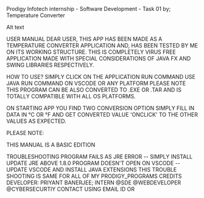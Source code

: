 Prodigy Infotech internship - Software Development - Task 01 by; Temperature Converter

Alt text

USER MANUAL
DEAR USER, THIS APP HAS BEEN MADE AS A TEMPERATURE CONVERTER APPLICATION AND, HAS BEEN TESTED BY ME ON ITS WORKING STRUCTURE. THIS IS COMPLETELY VIRUS FREE APPLICATION MADE WITH SPECIAL CONSIDERATIONS OF JAVA FX AND SWING LIBRARIES RESPECTIVELY.

HOW TO USE?
SIMPLY CLICK ON THE APPLICATION RUN COMMAND USE JAVA RUN COMMAND ON VSCODE OR ANY PLATFORM PLEASE NOTE THIS PROGRAM CAN BE ALSO CONVERTED TO .EXE OR .TAR AND IS TOTALLY COMPATIBLE WITH ALL OS PLATFORMS.

ON STARTING APP YOU FIND TWO CONVERSION OPTION SIMPLY FILL IN DATA IN °C OR °F AND GET CONVERTED VALUE 'ONCLICK' TO THE OTHER VALUES AS EXPECTED.

PLEASE NOTE:

THIS MANUAL IS A BASIC EDITION

TROUBLESHOOTING
PROGRAM FAILS AS JRE ERROR -- SIMPLY INSTALL UPDATE JRE ABOVE 1.8.0
PROGRAM DOESN'T OPEN ON VSCODE -- UPDATE VSCODE AND INSTALL JAVA EXTENSIONS
THIS TROUBLE SHOOTING IS SAME FOR ALL OF MY PRODIGY_PROGRAMS
CREDITS
DEVELOPER: PRIYANT BANERJEE; INTERN @SDE @WEBDEVELOPER @CYBERSECURTIY CONTACT USING EMAIL ID OR
